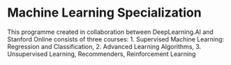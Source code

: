 # Machine Learning Specialization 

This programme created in collaboration between DeepLearning.AI and Stanford Online consists of three courses: 1. Supervised Machine Learning: Regression and Classification, 2. Advanced Learning Algorithms, 3. Unsupervised Learning, Recommenders, Reinforcement Learning

